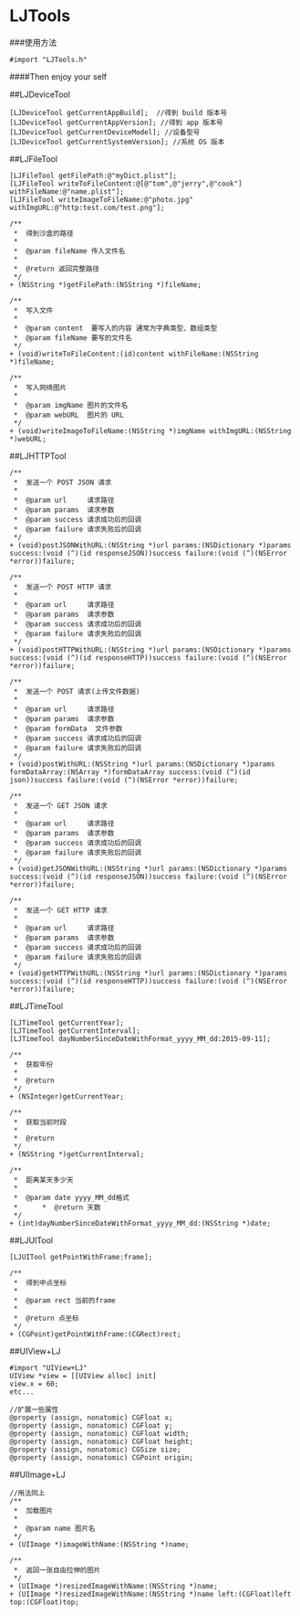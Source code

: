 LJTools
=======

###使用方法

    #import "LJTools.h"

####Then enjoy your self

##LJDeviceTool

    [LJDeviceTool getCurrentAppBuild];  //得到 build 版本号
    [LJDeviceTool getCurrentAppVersion]; //得到 app 版本号
    [LJDeviceTool getCurrentDeviceModel]; //设备型号
    [LJDeviceTool getCurrentSystemVersion]; //系统 OS 版本

##LJFileTool

    [LJFileTool getFilePath:@"myDict.plist"];
    [LJFileTool writeToFileContent:@[@"tom",@"jerry",@"cook"] withFileName:@"name.plist"];
    [LJFileTool writeImageToFileName:@"photo.jpg" withImgURL:@"http:test.com/test.png"];
    
    /**
     *  得到沙盒的路径
     *
     *  @param fileName 传入文件名
     *
     *  @return 返回完整路径
     */
    + (NSString *)getFilePath:(NSString *)fileName;

    /**
     *  写入文件
     *
     *  @param content  要写入的内容 通常为字典类型、数组类型
     *  @param fileName 要写的文件名
     */
    + (void)writeToFileContent:(id)content withFileName:(NSString *)fileName;

    /**
     *  写入网络图片
     *
     *  @param imgName 图片的文件名
     *  @param webURL  图片的 URL
     */
    + (void)writeImageToFileName:(NSString *)imgName withImgURL:(NSString *)webURL;
     
##LJHTTPTool

    /**
     *  发送一个 POST JSON 请求
     *
     *  @param url     请求路径
     *  @param params  请求参数
     *  @param success 请求成功后的回调
     *  @param failure 请求失败后的回调
     */
    + (void)postJSONWithURL:(NSString *)url params:(NSDictionary *)params success:(void (^)(id responseJSON))success failure:(void (^)(NSError *error))failure;

    /**
     *  发送一个 POST HTTP 请求
     *
     *  @param url     请求路径
     *  @param params  请求参数
     *  @param success 请求成功后的回调
     *  @param failure 请求失败后的回调
     */
    + (void)postHTTPWithURL:(NSString *)url params:(NSDictionary *)params success:(void (^)(id responseHTTP))success failure:(void (^)(NSError *error))failure;

    /**
     *  发送一个 POST 请求(上传文件数据)
     *
     *  @param url     请求路径
     *  @param params  请求参数
     *  @param formData  文件参数
     *  @param success 请求成功后的回调
     *  @param failure 请求失败后的回调
     */
    + (void)postWithURL:(NSString *)url params:(NSDictionary *)params formDataArray:(NSArray *)formDataArray success:(void (^)(id json))success failure:(void (^)(NSError *error))failure;

    /**
     *  发送一个 GET JSON 请求
     *
     *  @param url     请求路径
     *  @param params  请求参数
     *  @param success 请求成功后的回调
     *  @param failure 请求失败后的回调
     */
    + (void)getJSONWithURL:(NSString *)url params:(NSDictionary *)params success:(void (^)(id responseJSON))success failure:(void (^)(NSError *error))failure;

    /**
     *  发送一个 GET HTTP 请求
     *
     *  @param url     请求路径
     *  @param params  请求参数
     *  @param success 请求成功后的回调
     *  @param failure 请求失败后的回调
     */
    + (void)getHTTPWithURL:(NSString *)url params:(NSDictionary *)params success:(void (^)(id responseHTTP))success failure:(void (^)(NSError *error))failure;
    
##LJTimeTool

    [LJTimeTool getCurrentYear];
    [LJTimeTool getCurrentInterval];
    [LJTimeTool dayNumberSinceDateWithFormat_yyyy_MM_dd:2015-09-11];

    /**
     *  获取年份
     *
     *  @return
     */
    + (NSInteger)getCurrentYear;

    /**
     *  获取当前时段
     *
     *  @return
     */
    + (NSString *)getCurrentInterval;

    /**
     *  距离某天多少天
     *
     *  @param date yyyy_MM_dd格式
     *      *  @return 天数
     */
    + (int)dayNumberSinceDateWithFormat_yyyy_MM_dd:(NSString *)date;
     
##LJUITool

    [LJUITool getPointWithFrame:frame];
    
    /**
     *  得到中点坐标
     *
     *  @param rect 当前的frame
     *
     *  @return 点坐标
     */
    + (CGPoint)getPointWithFrame:(CGRect)rect;
     
##UIView+LJ

    #import "UIView+LJ"
    UIView *view = [[UIView alloc] init]
    view.x = 60;
    etc...

	//扩展一些属性
	@property (assign, nonatomic) CGFloat x;
	@property (assign, nonatomic) CGFloat y;
	@property (assign, nonatomic) CGFloat width;
	@property (assign, nonatomic) CGFloat height;
	@property (assign, nonatomic) CGSize size;
	@property (assign, nonatomic) CGPoint origin;

##UIImage+LJ

    //用法同上
    /**
     *  加载图片
     *
     *  @param name 图片名
     */
    + (UIImage *)imageWithName:(NSString *)name;

    /**
     *  返回一张自由拉伸的图片
     */
    + (UIImage *)resizedImageWithName:(NSString *)name;
    + (UIImage *)resizedImageWithName:(NSString *)name left:(CGFloat)left top:(CGFloat)top;
